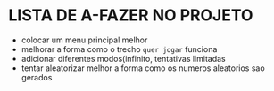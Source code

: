 # LISTA DE A-FAZER NO PROJETO

- colocar um menu principal melhor
- melhorar a forma como o trecho `quer jogar` funciona
- adicionar diferentes modos(infinito, tentativas limitadas
- tentar aleatorizar melhor a forma como os numeros aleatorios sao gerados
